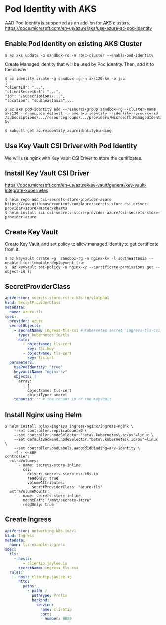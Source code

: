 # Pod Identity with AKS

AAD Pod Identity is supported as an add-on for AKS clusters. https://docs.microsoft.com/en-us/azure/aks/use-azure-ad-pod-identity

## Enable Pod Identity on existing AKS Cluster

```shell
$ az aks update -g sandbox-rg -n rbac-cluster --enable-pod-identity
```

Create Managed Identity that will be used by Pod Identity. Then, add it to the cluster. 

```shell
$ az identity create -g sandbox-rg -n aks120-kv -o json
{
"clientId": "...",
"clientSecretUrl": "...",
"id": "/subscriptions/...",
"location": "southeastasia",...

$ az aks pod-identity add --resource-group sandbox-rg --cluster-name aks120 --namespace default --name akv-identity --identity-resource-id /subscriptions/.../resourcegroups/.../providers/Microsoft.ManagedIdentity/userAssignedIdentities/aks120-kv

$ kubectl get azureidentity,azureidentitybinding
```

## Use Key Vault CSI Driver with Pod Identity

We will use nginx with Key Vault CSI Driver to store the certificates.

## Install Key Vault CSI Driver

https://docs.microsoft.com/en-us/azure/key-vault/general/key-vault-integrate-kubernetes

```shell
$ helm repo add csi-secrets-store-provider-azure https://raw.githubusercontent.com/Azure/secrets-store-csi-driver-provider-azure/master/charts
$ helm install csi csi-secrets-store-provider-azure/csi-secrets-store-provider-azure
```

## Create Key Vault

Create Key Vault, and set policy to allow managed identity to get certificate from it.

```shell
$ az keyvault create -g  sandbox-rg -n nginx-kv -l southeastasia --enabled-for-template-deployment true
$  az keyvault set-policy -n nginx-kv --certificate-permissions get --object-id []
```

## SecretProviderClass

```yaml
apiVersion: secrets-store.csi.x-k8s.io/v1alpha1
kind: SecretProviderClass
metadata:
  name: azure-tls
spec:
  provider: azure
  secretObjects:
    - secretName: ingress-tls-csi # Kuberentes secret 'ingress-tls-csi' will be created with key and cert. 
      type: kubernetes.io/tls
      data:
        - objectName: tls-cert
          key: tls.key
        - objectName: tls-cert
          key: tls.crt
  parameters:
    usePodIdentity: "true"
    keyvaultName: "nginx-kv"
    objects: |
      array:
        - |
          objectName: tls-cert
          objectType: secret
    tenantId: "" # the tenant ID of the KeyVault
```

## Install Nginx using Helm 
```shell
$ helm install nginx-ingress ingress-nginx/ingress-nginx \
    --set controller.replicaCount=2 \
    --set controller.nodeSelector."beta\.kubernetes\.io/os"=linux \
    --set defaultBackend.nodeSelector."beta\.kubernetes\.io/os"=linux \
    --set controller.podLabels.aadpodidbinding=akv-identity \
    -f - <<EOF
controller:
  extraVolumes:
      - name: secrets-store-inline
        csi:
          driver: secrets-store.csi.k8s.io
          readOnly: true
          volumeAttributes:
            secretProviderClass: "azure-tls"
  extraVolumeMounts:
      - name: secrets-store-inline
        mountPath: "/mnt/secrets-store"
        readOnly: true
```

## Create Ingress
```yaml
apiVersion: networking.k8s.io/v1
kind: Ingress
metadata:
  name: tls-example-ingress
spec:
  tls:
    - hosts:
        - clientip.jaylee.io
      secretName: ingress-tls-csi
  rules:
    - host: clientip.jaylee.io
      http:
        paths:
          - path: /
            pathType: Prefix
            backend:
              service:
                name: clientip
                port:
                  number: 8080
```